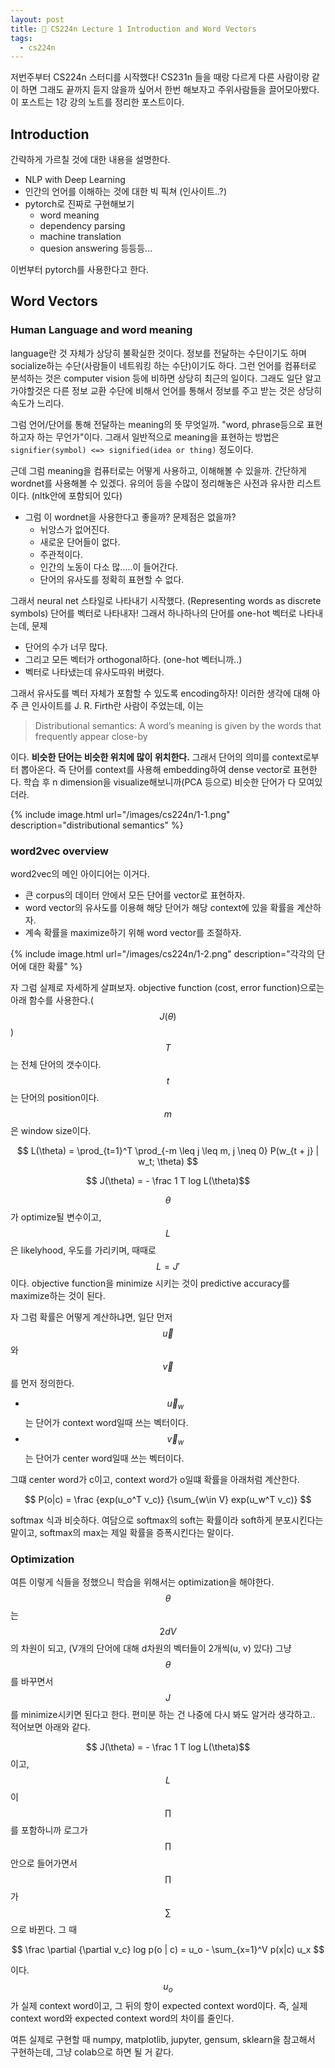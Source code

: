 ```yaml
---
layout: post
title: 📕 CS224n Lecture 1 Introduction and Word Vectors
tags:
  - cs224n
---
```


저번주부터 CS224n 스터디를 시작했다! CS231n 들을 때랑 다르게 다른 사람이랑 같이 하면 그래도 끝까지 듣지 않을까 싶어서 한번 해보자고 주위사람들을 끌어모아봤다. 이 포스트는 1강 강의 노트를 정리한 포스트이다.

## Introduction

간략하게 가르칠 것에 대한 내용을 설명한다.

* NLP with Deep Learning
* 인간의 언어를 이해하는 것에 대한 빅 픽쳐 (인사이트..?)
* pytorch로 진짜로 구현해보기
  * word meaning
  * dependency parsing
  * machine translation
  * quesion answering 등등등...

이번부터 pytorch를 사용한다고 한다.

## Word Vectors

### Human Language and word meaning

language란 것 자체가 상당히 불확실한 것이다. 정보를 전달하는 수단이기도 하며 socialize하는 수단(사람들이 네트워킹 하는 수단)이기도 하다. 그런 언어를 컴퓨터로 분석하는 것은 computer vision 등에 비하면 상당히 최근의 일이다. 그래도 일단 알고 가야할것은 다른 정보 교환 수단에 비해서 언어를 통해서 정보를 주고 받는 것은 상당히 속도가 느리다.

그럼 언어/단어를 통해 전달하는 meaning의 뜻 무엇일까. "word, phrase등으로 표현하고자 하는 무언가"이다. 그래서 일반적으로 meaning을 표현하는 방법은 `signifier(symbol) <=> signified(idea or thing)` 정도이다.

근데 그럼 meaning을 컴퓨터로는 어떻게 사용하고, 이해해볼 수 있을까. 간단하게 wordnet를 사용해볼 수 있겠다. 유의어 등을 수많이 정리해놓은 사전과 유사한 리스트이다. (nltk안에 포함되어 있다)

* 그럼 이 wordnet을 사용한다고 좋을까? 문제점은 없을까?
  * 뉘앙스가 없어진다.
  * 새로운 단어들이 없다.
  * 주관적이다.
  * 인간의 노동이 다소 많..\...이 들어간다.
  * 단어의 유사도를 정확히 표현할 수 없다.

그래서 neural net 스타일로 나타내기 시작했다. (Representing words as discrete symbols) 단어를 벡터로 나타내자! 그래서 하나하나의 단어를 one-hot 벡터로 나타내는데, 문제

* 단어의 수가 너무 많다.
* 그리고 모든 벡터가 orthogonal하다. (one-hot 벡터니까..)
* 벡터로 나타냈는데 유사도따위 버렸다.

그래서 유사도를 벡터 자체가 포함할 수 있도록 encoding하자! 이러한 생각에 대해 아주 큰 인사이트를 J. R. Firth란 사람이 주었는데, 이는

> Distributional semantics: A word’s meaning is given by the words that frequently appear close-by

이다. **비슷한 단어는 비슷한 위치에 많이 위치한다.** 그래서 단어의 의미를 context로부터 뽑아온다. 즉 단어를 context를 사용해 embedding하여 dense vector로 표현한다. 학습 후 n dimension을 visualize해보니까(PCA 등으로) 비슷한 단어가 다 모여있더라.

{% include image.html url="/images/cs224n/1-1.png" description="distributional semantics" %}

### word2vec overview

word2vec의 메인 아이디어는 이거다.

* 큰 corpus의 데이터 안에서 모든 단어를 vector로 표현하자.
* word vector의 유사도를 이용해 해당 단어가 해당 context에 있을 확률을 계산하자.
* 계속 확률을 maximize하기 위해 word vector를 조절하자.

{% include image.html url="/images/cs224n/1-2.png" description="각각의 단어에 대한 확률" %}

자 그럼 실제로 자세하게 살펴보자. objective function (cost, error function)으로는 아래 함수를 사용한다.($$J(\theta)$$) $$T$$는 전체 단어의 갯수이다. $$t$$는 단어의 position이다. $$m$$은 window size이다.

$$ L(\theta) = \prod_{t=1}^T \prod_{-m \leq j \leq m, j \neq 0} P(w_{t + j} | w_t; \theta) $$

$$ J(\theta) = - \frac 1 T log L(\theta)$$

$$ \theta $$가 optimize될 변수이고, $$L$$은 likelyhood, 우도를 가리키며, 때때로 $$L = J'$$이다. objective function을 minimize 시키는 것이 predictive accuracy를 maximize하는 것이 된다.

자 그럼 확률은 어떻게 계산하냐면, 일단 먼저 $$\vec u$$와 $$\vec v$$를 먼저 정의한다.

* $$\vec u_w$$는 단어가 context word일때 쓰는 벡터이다.
* $$\vec v_w$$는 단어가 center word일때 쓰는 벡터이다.

그떄 center word가 c이고, context word가 o일떄 확률을 아래처럼 계산한다.

$$ P(o|c) = \frac {exp(u_o^T v_c)} {\sum_{w\in V} exp(u_w^T v_c)} $$

softmax 식과 비슷하다. 여담으로 softmax의 soft는 확률이라 soft하게 분포시킨다는 말이고, softmax의 max는 제일 확률을 증폭시킨다는 말이다.

### Optimization

여튼 이렇게 식들을 정했으니 학습을 위해서는 optimization을 해야한다. $$\theta$$는 $$2dV$$의 차원이 되고, (V개의 단어에 대해 d차원의 벡터들이 2개씩(u, v) 있다) 그냥 $$\theta$$를 바꾸면서 $$J$$를 minimize시키면 된다고 한다. 편미분 하는 건 나중에 다시 봐도 알거라 생각하고.. 적어보면 아래와 같다.

$$ J(\theta) = - \frac 1 T log L(\theta)$$ 이고, $$L$$이 $$\prod$$를 포함하니까 로그가 $$\prod$$안으로 들어가면서 $$\prod$$가 $$\sum$$으로 바뀐다. 그 때

$$ \frac \partial {\partial v_c} log p(o | c) = u_o - \sum_{x=1}^V p(x|c) u_x $$

이다. $$u_o$$가 실제 context word이고, 그 뒤의 항이 expected context word이다. 즉, 실제 context word와 expected context word의 차이를 줄인다.

여튼 실제로 구현할 때 numpy, matplotlib, jupyter, gensum, sklearn을 참고해서 구현하는데, 그냥 colab으로 하면 될 거 같다.
